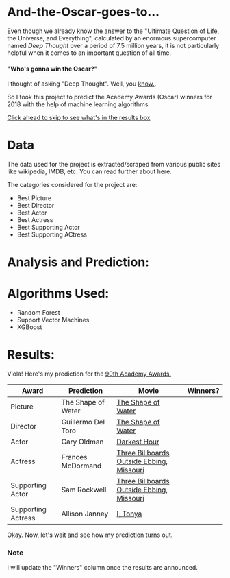 # And-the-Oscar-goes-to...

Even though we already know [the answer](https://www.youtube.com/watch?v=aboZctrHfK8) to the "Ultimate Question of Life, the Universe, and Everything", calculated by an enormous supercomputer named _Deep Thought_ over a period of 7.5 million years, it is not particularly helpful when it comes to an important question of all time.

#### "Who's gonna win the Oscar?"
  
I thought of asking "Deep Thought". Well, you [know.](https://www.youtube.com/watch?v=ucKnpvPaAeM).

So I took this project to predict the Academy Awards (Oscar) winners for 2018 with the help of machine learning algorithms. 

[Click ahead to skip to see what's in the results box](https://www.youtube.com/watch?v=1giVzxyoclE)

# Data

The data used for the project is extracted/scraped from various public sites like wikipedia, IMDB, etc.
You can read further about here.

The categories considered for the project are:
* Best Picture
* Best Director
* Best Actor
* Best Actress
* Best Supporting Actor
* Best Supporting ACtress


# Analysis and Prediction:


# Algorithms Used:

* Random Forest
* Support Vector Machines
* XGBoost


# Results:
Viola! Here's my prediction for the [90th Academy Awards.](http://oscar.go.com/)


Award | Prediction | Movie | Winners? 
------| ---------- | ----- | ----------------
Picture | The Shape of Water | [The Shape of Water](https://www.youtube.com/watch?v=uiA4B5Y63IQ) | 
Director | Guillermo Del Toro | [The Shape of Water](https://www.youtube.com/watch?v=uiA4B5Y63IQ)
Actor | Gary Oldman | [Darkest Hour](http://www.youtube.com/watch?v=LtJ60u7SUSw) | 
Actress | Frances McDormand | [Three Billboards Outside Ebbing, Missouri](https://www.youtube.com/watch?v=Jit3YhGx5pU)|
Supporting Actor | Sam Rockwell | [Three Billboards Outside Ebbing, Missouri](https://www.youtube.com/watch?v=Jit3YhGx5pU) |
Supporting Actress | Allison Janney | [I, Tonya](https://www.youtube.com/watch?v=OXZQ5DfSAAc)|

Okay. Now, let's wait and see how my prediction turns out.

### Note
I will update the "Winners" column once the results are announced. 


















